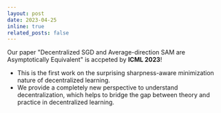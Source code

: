 ```yaml
---
layout: post
date: 2023-04-25
inline: true
related_posts: false
---
```


Our paper "Decentralized SGD and Average-direction SAM are Asymptotically Equivalent" is accpeted by **ICML 2023**! 
- This is the first work on the surprising sharpness-aware minimization nature of decentralized learning. 
- We provide a completely new perspective to understand decentralization, which helps to bridge the gap between theory and practice in decentralized learning.


